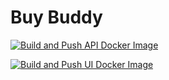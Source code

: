 # Buy Buddy

[![Build and Push API Docker Image](https://github.com/Ale-dlaczego/buy-buddy/actions/workflows/api-build-push.yml/badge.svg)](https://github.com/Ale-dlaczego/buy-buddy/actions/workflows/api-build-push.yml)

[![Build and Push UI Docker Image](https://github.com/Ale-dlaczego/buy-buddy/actions/workflows/ui-build-push.yml/badge.svg)](https://github.com/Ale-dlaczego/buy-buddy/actions/workflows/ui-build-push.yml)
